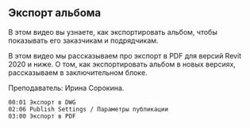 ## Экспорт альбома

В этом видео вы узнаете, как экспортировать альбом, чтобы показывать его заказчикам и подрядчикам.

В этом видео мы рассказываем про экспорт в PDF для версий Revit 2020 и ниже. О том, как экспортировать альбом в новых версиях, рассказываем в заключительном блоке.

Преподаватель: Ирина Сорокина.

[](https://player.softculture.cc/embed/online/RVT/RVT_42.17.02_L6-15_Export_PDF_DWG)

``` chapters
00:01 Экспорт в DWG
02:06 Publish Settings / Параметры публикации
03:00 Экспорт в PDF
```
